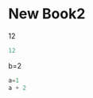 # New Book2

12

```julia (editor=true, logging=false, output=true)
12
```
b=2
```julia (editor=true, logging=false, output=true)
a=1
a + 2
```
